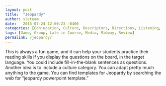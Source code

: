 ```yaml
---
layout: post
title:  "Jeopardy"
author: sleteam
date:   2015-07-24 12:00:23 -0400
categories: [Conjugation, Culture, Descriptors, Directions, Listening, Numbers, Pronunciation, Questions, Reading, Sentence Structure, Speaking, Vocabulary]
tags: [Game, Group, Late in Course, Media, Midway, Review]
permalink: /jeopardy/
---
```

This is always a fun game, and it can help your students practice their reading skills if you display the questions on the board, in the target language. You could include fill-in-the-blank sentences as questions. Another idea is to include a culture category. You can adapt pretty much anything to the game. You can find templates for Jeopardy by searching the web for “jeopardy powerpoint template.”